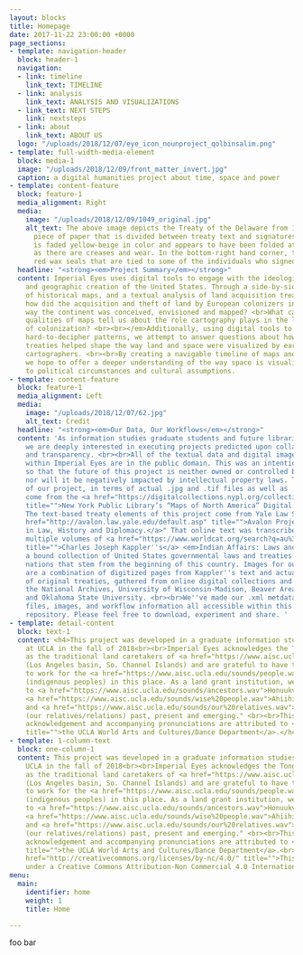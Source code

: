 ```yaml
---
layout: blocks
title: Homepage
date: 2017-11-22 23:00:00 +0000
page_sections:
- template: navigation-header
  block: header-1
  navigation:
  - link: timeline
    link_text: TIMELINE
  - link: analysis
    link_text: ANALYSIS AND VISUALIZATIONS
  - link_text: NEXT STEPS
    link: nextsteps
  - link: about
    link_text: ABOUT US
  logo: "/uploads/2018/12/07/eye_icon_nounproject_qolbinsalim.png"
- template: full-width-media-element
  block: media-1
  image: "/uploads/2018/12/09/front_matter_invert.jpg"
  caption: a digital humanities project about time, space and power
- template: content-feature
  block: feature-1
  media_alignment: Right
  media:
    image: "/uploads/2018/12/09/1049_original.jpg"
    alt_text: The above image depicts the Treaty of the Delaware from 1778, a large
      piece of paper that is divided between treaty text and signatures. The document
      is faded yellow-beige in color and appears to have been folded at four points
      as there are creases and wear. In the bottom-right hand corner, there are five
      red wax seals that are tied to some of the individuals who signed this treaty.
  headline: "<strong><em>Project Summary</em></strong>"
  content: Imperial Eyes uses digital tools to engage with the ideological, physical
    and geographic creation of the United States. Through a side-by-side visual analysis
    of historical maps, and a textual analysis of land acquisition treaties, we ask:<em>
    how did the acquisition and theft of land by European colonizers influence the
    way the continent was conceived, envisioned and mapped? <br>What can the visual
    qualities of maps tell us about the role cartography plays in the larger development
    of colonization? <br><br></em>Additionally, using digital tools to draw out deep,
    hard-to-decipher patterns, we attempt to answer questions about how government
    treaties helped shape the way land and space were visualized by early American
    cartographers. <br><br>By creating a navigable timeline of maps and treaties,
    we hope to offer a deeper understanding of the way space is visualized in relation
    to political circumstances and cultural assumptions.
- template: content-feature
  block: feature-1
  media_alignment: Left
  media:
    image: "/uploads/2018/12/07/62.jpg"
    alt_text: Credit
  headline: "<strong><em>Our Data, Our Workflows</em></strong>"
  content: 'As information studies graduate students and future librarians or archivists,
    we are deeply interested in executing projects predicted upon collaboration, accessibility
    and transparency. <br><br>All of the textual data and digital images featured
    within Imperial Eyes are in the public domain. This was an intentional choice
    so that the future of this project is neither owned or controlled by us specifically,
    nor will it be negatively impacted by intellectual property laws. The map components
    of our project, in terms of actual .jpg and .tif files as well as .xml metadata,
    come from the <a href="https://digitalcollections.nypl.org/collections/maps-of-north-america"
    title="">New York Public Library’s “Maps of North America” Digital Collection</a>.
    The text-based treaty elements of this project come from Yale Law School''s "<a
    href="http://avalon.law.yale.edu/default.asp" title="">Avalon Project: Documents
    in Law, History and Diplomacy.</a>" That online text was transcribed from the
    multiple volumes of <a href="https://www.worldcat.org/search?q=au%3AKappler%2C+Charles+Joseph%2C&amp;qt=hot_author"
    title="">Charles Joseph Kappler''s</a> <em>Indian Affairs: Laws and Treaties</em>,
    a bound collection of United States governmental laws and treaties with Indian
    nations that stem from the beginning of this country. Images for our treaties
    are a combination of digitized pages from Kappler''s text and actual digital scans
    of original treaties, gathered from online digital collections and exhibits by
    the National Archives, University of Wisconsin-Madison, Beaver Area Heritage Foundation,
    and Oklahoma State University. <br><br>We''ve made our .xml metdata, treaty .txt
    files, images, and workflow information all accessible within this site''s Github
    repository. Please feel free to download, experiment and share. '
- template: detail-content
  block: text-1
  content: <h4>This project was developed in a graduate information studies course
    at UCLA in the fall of 2018<br><br>Imperial Eyes acknowledges the Tongva peoples
    as the traditional land caretakers of <a href="https://www.aisc.ucla.edu/sounds/world.wav">Tovaangar</a>
    (Los Angeles basin, So. Channel Islands) and are grateful to have the opportunity
    to work for the <a href="https://www.aisc.ucla.edu/sounds/people.wav">taraaxatom</a>
    (indigenous peoples) in this place. As a land grant institution, we pay our respects
    to <a href="https://www.aisc.ucla.edu/sounds/ancestors.wav">Honuukvetam</a> (Ancestors),
    <a href="https://www.aisc.ucla.edu/sounds/wise%20people.wav">Ahiihirom </a>(Elders),
    and <a href="https://www.aisc.ucla.edu/sounds/our%20relatives.wav">eyoohiinkem</a>
    (our relatives/relations) past, present and emerging." <br><br>This territory
    acknowledgement and accompanying pronunciations are attributed to <a href="https://www.wacd.ucla.edu/"
    title="">the UCLA World Arts and Cultures/Dance Department</a>.</h4>
- template: 1-column-text
  block: one-column-1
  content: This project was developed in a graduate information studies course at
    UCLA in the fall of 2018<br><br>Imperial Eyes acknowledges the Tongva peoples
    as the traditional land caretakers of <a href="https://www.aisc.ucla.edu/sounds/world.wav">Tovaangar</a>
    (Los Angeles basin, So. Channel Islands) and are grateful to have the opportunity
    to work for the <a href="https://www.aisc.ucla.edu/sounds/people.wav">taraaxatom</a>
    (indigenous peoples) in this place. As a land grant institution, we pay our respects
    to <a href="https://www.aisc.ucla.edu/sounds/ancestors.wav">Honuukvetam</a> (Ancestors),
    <a href="https://www.aisc.ucla.edu/sounds/wise%20people.wav">Ahiihirom </a>(Elders),
    and <a href="https://www.aisc.ucla.edu/sounds/our%20relatives.wav">eyoohiinkem</a>
    (our relatives/relations) past, present and emerging." <br><br>This territory
    acknowledgement and accompanying pronunciations are attributed to <a href="https://www.wacd.ucla.edu/"
    title="">the UCLA World Arts and Cultures/Dance Department</a>.<br><br><img src="https://i.creativecommons.org/l/by-nc/4.0/88x31.png"><br><a
    href="http://creativecommons.org/licenses/by-nc/4.0/" title="">This work is licensed
    under a Creative Commons Attribution-Non Commercial 4.0 International License.</a>
menu:
  main:
    identifier: home
    weight: 1
    title: Home

---
```

foo bar